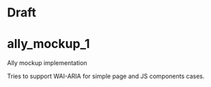 # Draft
# ally_mockup_1

Ally mockup implementation

Tries to support WAI-ARIA for simple page and JS components cases.

